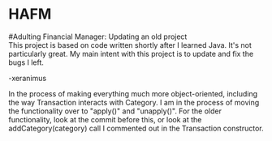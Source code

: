 # HAFM
#Adulting Financial Manager: Updating an old project  
This project is based on code written shortly after I learned Java. It's not particularly great.
My main intent with this project is to update and fix the bugs I left.  
  
-xeranimus  
  
In the process of making everything much more object-oriented, including the way Transaction interacts with Category. I am in the process of moving the functionality over to "apply()" and "unapply()". For the older functionality, look at the commit before this, or look at the addCategory(category) call I commented out in the Transaction constructor. 